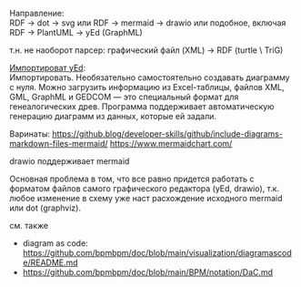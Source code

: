 Направление:  
RDF -> dot -> svg или RDF -> mermaid -> drawio или подобное, включая RDF -> PlantUML -> yEd (GraphML)

т.н. не наоборот парсер: графический файл (XML) -> RDF (turtle \ TriG)

[Импортироват yEd](https://media.contented.ru/glossary/yed-graph-editor/):  
Импортировать. Необязательно самостоятельно создавать диаграмму с нуля. Можно загрузить информацию из Excel-таблицы, файлов XML, GML, GraphML и GEDCOM — это специальный формат для генеалогических древ. Программа поддерживает автоматическую генерацию диаграмм из данных, которые ей задали.

Варинаты:
https://github.blog/developer-skills/github/include-diagrams-markdown-files-mermaid/
https://www.mermaidchart.com/

drawio поддерживает mermaid

Основная проблема в том, что все равно придется работать с форматом файлов самого графического редактора (yEd, drawio), т.к. любое изменение в схему уже наст расхождение исходного mermaid или dot (graphviz).

см. также 
- diagram as code: https://github.com/bpmbpm/doc/blob/main/visualization/diagramascode/README.md
- https://github.com/bpmbpm/doc/blob/main/BPM/notation/DaC.md
